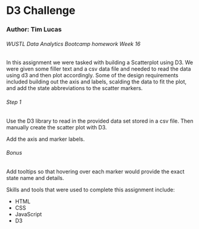 <h1>D3 Challenge</h1>
<h3>Author: Tim Lucas</h3>
<h6>WUSTL Data Analytics Bootcamp homework Week 16</h6>

<p>In this assignment we were tasked with building a Scatterplot using D3. We were given some filler text and a csv data file and needed to read the data using d3 and then plot accordingly. Some of the design requirements included building out the axis and labels, scalding the data to fit the plot, and add the state abbreviations to the scatter markers.</p>

<h6>Step 1</h6>
<p>Use the D3 library to read in the provided data set stored in a csv file. Then manually create the scatter plot with D3.</p>

<p>Add the axis and marker labels.</p>

<h6>Bonus</h6>
<p>Add tooltips so that hovering over each marker would provide the exact state name and details.</p>

<p>Skills and tools that were used to complete this assignment include:</p>
<ul>
<li>HTML</li>
<li>CSS</li>
<li>JavaScript</li>
<li>D3</li>
</ul>